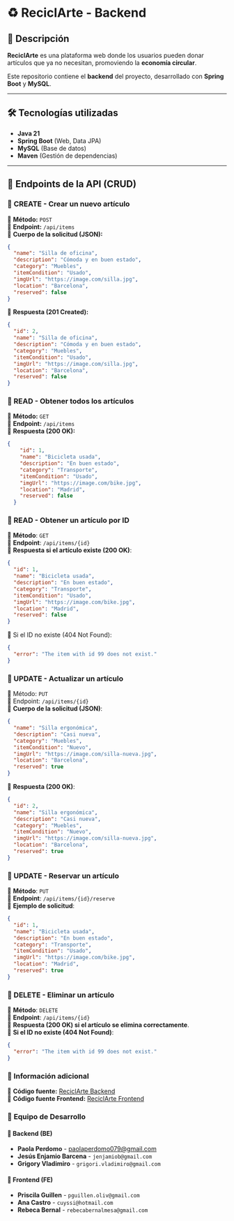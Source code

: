 # ♻️ ReciclArte - Backend  

## 📖 Descripción  
**ReciclArte** es una plataforma web donde los usuarios pueden donar artículos que ya no necesitan, promoviendo la **economía circular**.  

Este repositorio contiene el **backend** del proyecto, desarrollado con **Spring Boot** y **MySQL**.  

---

## 🛠️ Tecnologías utilizadas  
- **Java 21**  
- **Spring Boot** (Web, Data JPA)  
- **MySQL** (Base de datos)  
- **Maven** (Gestión de dependencias)  

---

## 📡 Endpoints de la API (CRUD)  

### 🔹 **CREATE - Crear un nuevo artículo**  
📌 **Método:** `POST`  
📌 **Endpoint:** `/api/items`  
📌 **Cuerpo de la solicitud (JSON):**  
```json
{
  "name": "Silla de oficina",
  "description": "Cómoda y en buen estado",
  "category": "Muebles",
  "itemCondition": "Usado",
  "imgUrl": "https://image.com/silla.jpg",
  "location": "Barcelona",
  "reserved": false
}
```
📌 **Respuesta (201 Created):**
```json
{
  "id": 2,
  "name": "Silla de oficina",
  "description": "Cómoda y en buen estado",
  "category": "Muebles",
  "itemCondition": "Usado",
  "imgUrl": "https://image.com/silla.jpg",
  "location": "Barcelona",
  "reserved": false
}
```

### 🔹 READ - Obtener todos los artículos
📌 **Método:** `GET`  
📌 **Endpoint:** `/api/items`  
📌 **Respuesta (200 OK):**  
```json
{
    "id": 1,
    "name": "Bicicleta usada",
    "description": "En buen estado",
    "category": "Transporte",
    "itemCondition": "Usado",
    "imgUrl": "https://image.com/bike.jpg",
    "location": "Madrid",
    "reserved": false
  }
```
### 🔹 READ - Obtener un artículo por ID
📌 **Método**: `GET`  
📌 **Endpoint**: `/api/items/{id}`  
📌 **Respuesta si el artículo existe (200 OK)**:  
```json
{
  "id": 1,
  "name": "Bicicleta usada",
  "description": "En buen estado",
  "category": "Transporte",
  "itemCondition": "Usado",
  "imgUrl": "https://image.com/bike.jpg",
  "location": "Madrid",
  "reserved": false
}
```

📌 Si el ID no existe (404 Not Found):
```json
{
  "error": "The item with id 99 does not exist."
}
```

### 🔹 UPDATE - Actualizar un artículo
📌 Método: `PUT`  
📌 Endpoint: `/api/items/{id}`  
📌 **Cuerpo de la solicitud (JSON)**:
```json
{
  "name": "Silla ergonómica",
  "description": "Casi nueva",
  "category": "Muebles",
  "itemCondition": "Nuevo",
  "imgUrl": "https://image.com/silla-nueva.jpg",
  "location": "Barcelona",
  "reserved": true
}
```
📌 **Respuesta (200 OK)**:
```json
{
  "id": 2,
  "name": "Silla ergonómica",
  "description": "Casi nueva",
  "category": "Muebles",
  "itemCondition": "Nuevo",
  "imgUrl": "https://image.com/silla-nueva.jpg",
  "location": "Barcelona",
  "reserved": true
}
```
### 🔹 UPDATE - Reservar un artículo
📌 **Método**: `PUT`  
📌 **Endpoint**: `/api/items/{id}/reserve`  
📌 **Ejemplo de solicitud**:  
```json
{
  "id": 1,
  "name": "Bicicleta usada",
  "description": "En buen estado",
  "category": "Transporte",
  "itemCondition": "Usado",
  "imgUrl": "https://image.com/bike.jpg",
  "location": "Madrid",
  "reserved": true
}
```
### 🔹 DELETE - Eliminar un artículo
📌 **Método**: `DELETE`  
📌 **Endpoint**: `/api/items/{id}`  
📌 **Respuesta (200 OK) si el artículo se elimina correctamente**.  
📌 **Si el ID no existe (404 Not Found)**:  
```json
{
  "error": "The item with id 99 does not exist."
}
```
### 🔗 Información adicional  
📂 **Código fuente:** [ReciclArte Backend](https://github.com/Paola077/reciclArte_backend)  
🎨 **Código fuente Frontend:** [ReciclArte Frontend](https://github.com/rebecabernal/ReciclArteFront)  
### 👥 **Equipo de Desarrollo**  
#### 📂 Backend (BE)  
- **Paola Perdomo** - [paolaperdomo079@gmail.com](mailto:paolaperdomo079@gmail.com)
- **Jesús Enjamio Barcena** - `jenjamiob@gmail.com`  
- **Grigory Vladimiro** - `grigori.vladimiro@gmail.com`  

#### 🎨 Frontend (FE)  
- **Priscila Guillen** - `pguillen.oliv@gmail.com`  
- **Ana Castro** - `cuyssi@hotmail.com`  
- **Rebeca Bernal** - `rebecabernalmesa@gmail.com`








